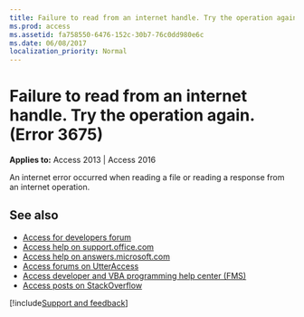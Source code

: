 ```yaml
---
title: Failure to read from an internet handle. Try the operation again. (Error 3675)
ms.prod: access
ms.assetid: fa758550-6476-152c-30b7-76c0dd980e6c
ms.date: 06/08/2017
localization_priority: Normal
---
```



# Failure to read from an internet handle. Try the operation again. (Error 3675)

  

**Applies to:** Access 2013 | Access 2016

An internet error occurred when reading a file or reading a response from an internet operation.

## See also

- [Access for developers forum](https://social.msdn.microsoft.com/Forums/office/home?forum=accessdev)
- [Access help on support.office.com](https://support.office.com/search/results?query=Access)
- [Access help on answers.microsoft.com](https://answers.microsoft.com/)
- [Access forums on UtterAccess](https://www.utteraccess.com/forum/index.php?act=idx)
- [Access developer and VBA programming help center (FMS)](https://www.fmsinc.com/MicrosoftAccess/developer/)
- [Access posts on StackOverflow](https://stackoverflow.com/questions/tagged/ms-access)

[!include[Support and feedback](~/includes/feedback-boilerplate.md)]